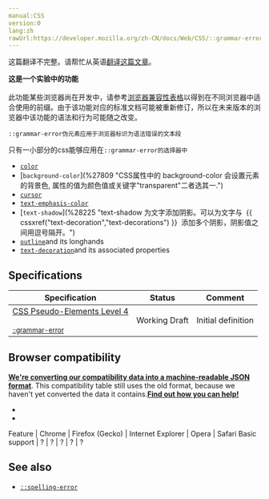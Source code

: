 ```yaml
---
manual:CSS
version:0
lang:zh
rawUrl:https://developer.mozilla.org/zh-CN/docs/Web/CSS/::grammar-error
---
```




这篇翻译不完整。请帮忙从英语[翻译这篇文章](%32774 "")。






**这是一个实验中的功能**<br></br>此功能某些浏览器尚在开发中，请参考[浏览器兼容性表格](%32772 "")以得到在不同浏览器中适合使用的前缀。由于该功能对应的标准文档可能被重新修订，所以在未来版本的浏览器中该功能的语法和行为可能随之改变。





`::grammar-error伪元素应用于浏览器标识为语法错误的文本段`



只有一小部分的css能够应用在`::grammar-error的选择器中`


* [`color`](%25891 "The color property sets the foreground color of an element's text content, and its decorations. It doesn't affect any other characteristic of the element; it should really be called text-color and would have been named so, save for historical reasons and its appearance in CSS Level 1.")
* [`background-color`](%27809 "CSS属性中的 background-color 会设置元素的背景色, 属性的值为颜色值或关键字"transparent"二者选其一.")
* [`cursor`](%23734 "cursor CSS属性定义鼠标指针悬浮在元素上方显示的鼠标光标。")
* [`text-emphasis-color`](%28217 "此页面仍未被本地化, 期待您的翻译!")
* [`text-shadow`](%28225 "text-shadow 为文字添加阴影。可以为文字与  {{ cssxref("text-decoration","text-decorations") }}  添加多个阴影，阴影值之间用逗号隔开。")
* [`outline`](%28099 "CSS的outline属性是用来设置一个或多个单独的轮廓属性的简写属性 ， 例如 outline-style, outline-width 和 outline-color。 多数情况下，简写属性更加可取和便捷。")and its longhands
* [`text-decoration`](%28212 "text-decoration 这个 CSS 属性是用于设置文本排版（下划线、顶划线、删除线或者闪烁）。下划线和顶划线修饰于文本的下部，删除线位于文本之上。")and its associated properties

## Specifications<a name="Specifications"></a>

Specification | Status | Comment 
 ---  |  ---  |  ---  | 
[CSS Pseudo-Elements Level 4<br></br><small>::grammar-error</small>](%32775 "") | Working Draft | Initial definition 


## Browser compatibility<a name="Browser_compatibility"></a>


**[We&#39;re converting our compatibility data into a machine-readable JSON format](%3344 "")**. This compatibility table still uses the old format, because we haven&#39;t yet converted the data it contains.**[Find out how you can help!](%3392 "")**


* 
* 

Feature | Chrome | Firefox (Gecko) | Internet Explorer | Opera | Safari 
Basic support | ? | ? | ? | ? | ? 




## See also<a name="See_also"></a>

* [`::spelling-error`](%28292 "::spelling-error CSS 伪元素 表示浏览器标记为不正确拼写的文本段。")




